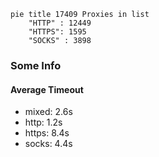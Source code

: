 
```mermaid
pie title 17409 Proxies in list
    "HTTP" : 12449
    "HTTPS": 1595
    "SOCKS" : 3898
```

### Some Info
#### Average Timeout

- mixed: 2.6s
- http: 1.2s
- https: 8.4s
- socks: 4.4s